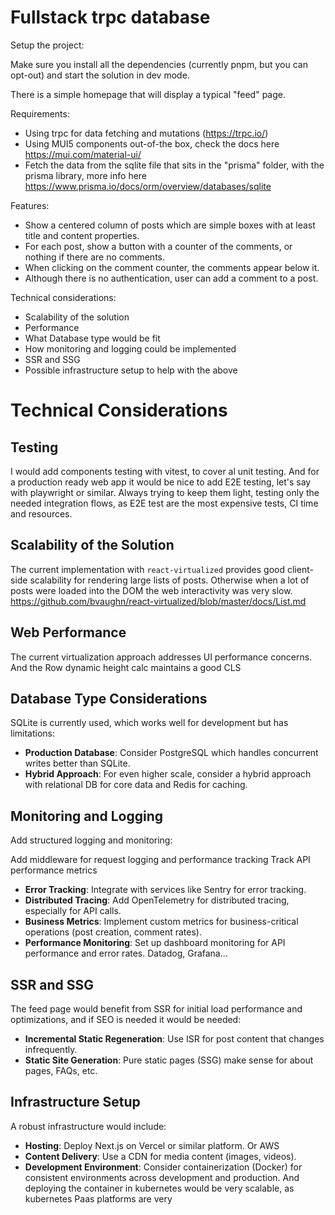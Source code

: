 # Fullstack trpc database

Setup the project:

Make sure you install all the dependencies (currently pnpm, but you can opt-out) and start the solution in dev mode.

There is a simple homepage that will display a typical "feed" page.

Requirements:

- Using trpc for data fetching and mutations (https://trpc.io/)
- Using MUI5 components out-of-the box, check the docs here https://mui.com/material-ui/
- Fetch the data from the sqlite file that sits in the "prisma" folder, with the prisma library, more info here https://www.prisma.io/docs/orm/overview/databases/sqlite

Features:

- Show a centered column of posts which are simple boxes with at least title and content properties.
- For each post, show a button with a counter of the comments, or nothing if there are no comments.
- When clicking on the comment counter, the comments appear below it.
- Although there is no authentication, user can add a comment to a post.

Technical considerations:

- Scalability of the solution
- Performance
- What Database type would be fit
- How monitoring and logging could be implemented
- SSR and SSG
- Possible infrastructure setup to help with the above

# Technical Considerations

## Testing

I would add components testing with vitest, to cover al unit testing. And for a production ready web app it would be nice to add E2E testing, let's say with playwright or similar. Always trying to keep them light, testing only the needed integration flows, as E2E test are the most expensive tests, CI time and resources.

## Scalability of the Solution

The current implementation with `react-virtualized` provides good client-side scalability for rendering large lists of posts. Otherwise when a lot of posts were loaded into the DOM the web interactivity was very slow.
https://github.com/bvaughn/react-virtualized/blob/master/docs/List.md

## Web Performance

The current virtualization approach addresses UI performance concerns. And the Row dynamic height calc maintains a good CLS

## Database Type Considerations

SQLite is currently used, which works well for development but has limitations:

- **Production Database**: Consider PostgreSQL which handles concurrent writes better than SQLite.
- **Hybrid Approach**: For even higher scale, consider a hybrid approach with relational DB for core data and Redis for caching.

## Monitoring and Logging

Add structured logging and monitoring:

Add middleware for request logging and performance tracking
Track API performance metrics

- **Error Tracking**: Integrate with services like Sentry for error tracking.
- **Distributed Tracing**: Add OpenTelemetry for distributed tracing, especially for API calls.
- **Business Metrics**: Implement custom metrics for business-critical operations (post creation, comment rates).
- **Performance Monitoring**: Set up dashboard monitoring for API performance and error rates. Datadog, Grafana...

## SSR and SSG

The feed page would benefit from SSR for initial load performance and optimizations, and if SEO is needed it would be needed:

- **Incremental Static Regeneration**: Use ISR for post content that changes infrequently.
- **Static Site Generation**: Pure static pages (SSG) make sense for about pages, FAQs, etc.

## Infrastructure Setup

A robust infrastructure would include:

- **Hosting**: Deploy Next.js on Vercel or similar platform. Or AWS
- **Content Delivery**: Use a CDN for media content (images, videos).
- **Development Environment**: Consider containerization (Docker) for consistent environments across development and production. And deploying the container in kubernetes would be very scalable, as kubernetes Paas platforms are very
